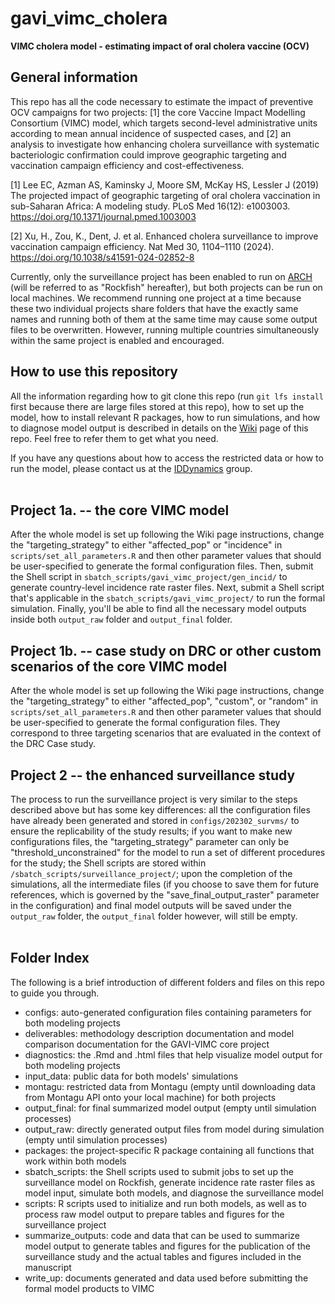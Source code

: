 # gavi_vimc_cholera
**VIMC cholera model - estimating impact of oral cholera vaccine (OCV)**

## General information
This repo has all the code necessary to estimate the impact of preventive OCV campaigns for two projects: [1] the core Vaccine Impact Modelling Consortium (VIMC) model, which targets second-level administrative units according to mean annual incidence of suspected cases, and [2] an analysis to investigate how enhancing cholera surveillance with systematic bacteriologic confirmation could improve geographic targeting and vaccination campaign efficiency and cost-effectiveness. 

[1] Lee EC, Azman AS, Kaminsky J, Moore SM, McKay HS, Lessler J (2019) The projected impact of geographic targeting of oral cholera vaccination in sub-Saharan Africa: A modeling study. PLoS Med 16(12): e1003003. https://doi.org/10.1371/journal.pmed.1003003

[2] Xu, H., Zou, K., Dent, J. et al. Enhanced cholera surveillance to improve vaccination campaign efficiency. Nat Med 30, 1104–1110 (2024). https://doi.org/10.1038/s41591-024-02852-8

Currently, only the surveillance project has been enabled to run on [ARCH](https://www.arch.jhu.edu/) (will be referred to as "Rockfish" hereafter), but both projects can be run on local machines. We recommend running one project at a time because these two individual projects share folders that have the exactly same names and running both of them at the same time may cause some output files to be overwritten. However, running multiple countries simultaneously within the same project is enabled and encouraged. 

## How to use this repository 
All the information regarding how to git clone this repo (run `git lfs install` first because there are large files stored at this repo), how to set up the model, how to install relevant R packages, how to run simulations, and how to diagnose model output
is described in details on the [Wiki](https://github.com/HopkinsIDD/gavi_vimc_cholera/wiki) page of this repo. Feel free to refer them to get what you need.  

If you have any questions about how to access the restricted data or how to run the model, please contact us at the [IDDynamics](http://www.iddynamics.jhsph.edu/) group.  
  <br />


## Project 1a. -- the core VIMC model
After the whole model is set up following the Wiki page instructions, change the "targeting_strategy" to either "affected_pop" or "incidence" in `scripts/set_all_parameters.R` and then other parameter values that should be user-specified to generate the formal configuration files. Then, submit the Shell script in `sbatch_scripts/gavi_vimc_project/gen_incid/` to generate country-level incidence rate raster files. Next, submit a Shell script that's applicable in the `sbatch_scripts/gavi_vimc_project/` to run the formal simulation. Finally, you'll be able to find all the necessary model outputs inside both `output_raw` folder and `output_final` folder. 

## Project 1b. -- case study on DRC or other custom scenarios of the core VIMC model
After the whole model is set up following the Wiki page instructions, change the "targeting_strategy" to either "affected_pop", "custom", or "random" in `scripts/set_all_parameters.R` and then other parameter values that should be user-specified to generate the formal configuration files. They correspond to three targeting scenarios that are evaluated in the context of the DRC Case study.  

## Project 2 -- the enhanced surveillance study
The process to run the surveillance project is very similar to the steps described above but has some key differences: all the configuration files have already been generated and stored in `configs/202302_survms/` to ensure the replicability of the study results; if you want to make new configurations files, the "targeting_strategy" parameter can only be "threshold_unconstrained" for the model to run a set of different procedures for the study; the Shell scripts are stored within `/sbatch_scripts/surveillance_project/`; upon the completion of the simulations, all the intermediate files (if you choose to save them for future references, which is governed by the "save_final_output_raster" parameter in the configuration) and final model outputs will be saved under the `output_raw` folder, the `output_final` folder however, will still be empty. 
  <br />
  <br />


## Folder Index 
The following is a brief introduction of different folders and files on this repo to guide you through.  
  * configs: auto-generated configuration files containing parameters for both modeling projects 
  * deliverables: methodology description documentation and model comparison documentation for the GAVI-VIMC core project
  * diagnostics: the .Rmd and .html files that help visualize model output for both modeling projects 
  * input_data: public data for both models' simulations
  * montagu: restricted data from Montagu (empty until downloading data from Montagu API onto your local machine) for both projects
  * output_final: for final summarized model output (empty until simulation processes)
  * output_raw: directly generated output files from model during simulation (empty until simulation processes)
  * packages: the project-specific R package containing all functions that work within both models
  * sbatch_scripts: the Shell scripts used to submit jobs to set up the surveillance model on Rockfish, generate incidence rate raster files as model input, simulate both models, and diagnose the surveillance model  
  * scripts: R scripts used to initialize and run both models, as well as to process raw model output to prepare tables and figures for the surveillance project
  * summarize_outputs: code and data that can be used to summarize model output to generate tables and figures for the publication of the surveillance study and the actual tables and figures included in the manuscript 
  * write_up: documents generated and data used before submitting the formal model products to VIMC




